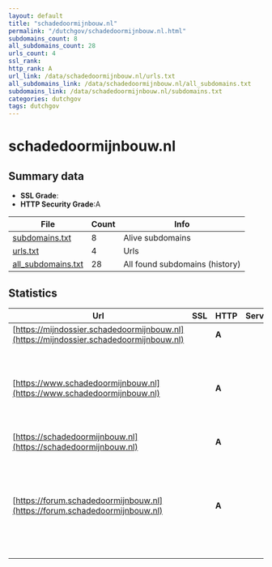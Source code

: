 ```yaml
---
layout: default
title: "schadedoormijnbouw.nl"
permalink: "/dutchgov/schadedoormijnbouw.nl.html"
subdomains_count: 8
all_subdomains_count: 28
urls_count: 4
ssl_rank: 
http_rank: A
url_link: /data/schadedoormijnbouw.nl/urls.txt
all_subdomains_link: /data/schadedoormijnbouw.nl/all_subdomains.txt
subdomains_link: /data/schadedoormijnbouw.nl/subdomains.txt
categories: dutchgov
tags: dutchgov
---
```



# schadedoormijnbouw.nl
## Summary data


 - **SSL Grade**:
 - **HTTP Security Grade**:A


| File       | Count | Info |
|------------|-------|------|
|[subdomains.txt](/DutchGovScope/data/schadedoormijnbouw.nl/subdomains.txt)|8|Alive subdomains|
|[urls.txt](/DutchGovScope/data/schadedoormijnbouw.nl/urls.txt)|4|Urls|
|[all_subdomains.txt](/DutchGovScope/data/schadedoormijnbouw.nl/all_subdomains.txt)|28|All found subdomains (history)|


## Statistics


| Url | SSL | HTTP | Server | Cookie | HSTS | CORS | CTO | CSP | XFO | XXP | RP |FP| Tech |Title |
|--------|-------|-------|------|------|------|------|------|------|------|------|------|------|------|------|
|[https://mijndossier.schadedoormijnbouw.nl](https://mijndossier.schadedoormijnbouw.nl)| | **A**||:white_check_mark: |:white_check_mark: | | |:warning: | :white_check_mark: | :white_check_mark: | :white_check_mark: | |HSTS Java||
|[https://www.schadedoormijnbouw.nl](https://www.schadedoormijnbouw.nl)| | **A**|| |:white_check_mark: | | |:warning: | | :white_check_mark: | :white_check_mark: | |Azure Azure Edge Network Azure Front Door HSTS|Homepagina voor...|
|[https://schadedoormijnbouw.nl](https://schadedoormijnbouw.nl)| | **A**|| |:white_check_mark: | | |:warning: | | :white_check_mark: | :white_check_mark: | |HSTS|Document Moved|
|[https://forum.schadedoormijnbouw.nl](https://forum.schadedoormijnbouw.nl)| | **A**||:white_check_mark: |:white_check_mark: | | |:warning: | | :white_check_mark: | :white_check_mark: | |Azure Azure Edge Network Azure Front Door HSTS Microsoft ASP.NET|Forums|


